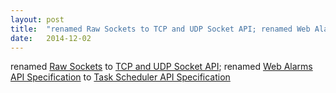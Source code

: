 ```yaml
---
layout: post
title:  "renamed Raw Sockets to TCP and UDP Socket API; renamed Web Alarms API Specification to Task Scheduler API Specification"
date:   2014-12-02
---
```


renamed [Raw Sockets](http://www.w3.org/TR/raw-sockets/) to [TCP and UDP Socket API](http://www.w3.org/TR/tcp-udp-sockets/); renamed [Web Alarms API Specification](http://www.w3.org/TR/web-alarms/) to [Task Scheduler API Specification](http://www.w3.org/TR/task-scheduler/)

